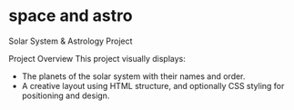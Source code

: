 # space and astro
 Solar System & Astrology Project

 Project Overview
This project visually displays:
- The planets of the solar system with their names and order.
- A creative layout using HTML structure, and optionally CSS styling for positioning and design.



